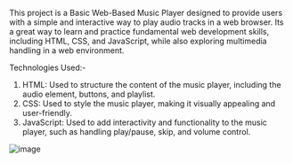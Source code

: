 This project is a Basic Web-Based Music Player designed to provide users with a simple and interactive way to play audio tracks in a web browser.
Its a great way to learn and practice fundamental web development skills, including HTML, CSS, and JavaScript, while also exploring multimedia handling in a web environment.

Technologies Used:-
1) HTML: Used to structure the content of the music player, including the audio element, buttons, and playlist.
2) CSS: Used to style the music player, making it visually appealing and user-friendly.
3) JavaScript: Used to add interactivity and functionality to the music player, such as handling play/pause, skip, and volume control.

 ![image](https://github.com/user-attachments/assets/78d8e53b-cc6f-486f-b4a9-a576e81b1d4c)
